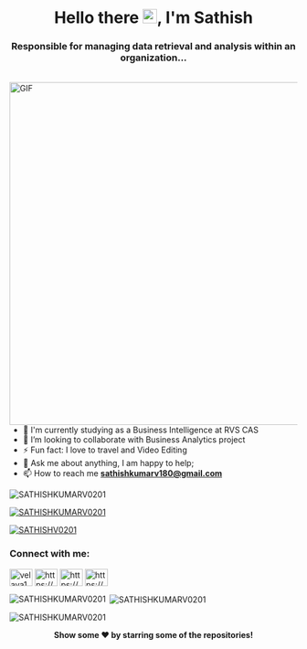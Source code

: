 

<h1 align="center">Hello there <img src="https://github.com/souvikguria98/souvikguria98/blob/master/Hi.gif" width="25">, I'm Sathish</h1>
<h3 align="center"> Responsible for managing data retrieval and analysis within an organization... </h3> <br>
<img align="left" alt="GIF" src="https://images.prismic.io/smarttask/06832d30-f058-415e-934b-0563721fb7fa_Business+Impact+Analysis.gif?auto=compress,format" width="600"/>

- 🔭 I'm currently studying as a Business Intelligence at RVS CAS
- 👯 I’m looking to collaborate with Business Analytics project
- ⚡ Fun fact: I love to travel and Video Editing
- 💬 Ask me about anything, I am happy to help;
- 📫 How to reach me **sathishkumarv180@gmail.com**

<p align="left"> <img src="https://komarev.com/ghpvc/?username=SATHISHKUMARV0201&label=Profile%20views&color=0e75b6&style=flat" alt="SATHISHKUMARV0201" /> </p>

<p align="left"> <a href="https://github.com/ryo-ma/github-profile-trophy"><img src="https://github-profile-trophy.vercel.app/?username=SATHISHKUMARV0201" alt="SATHISHKUMARV0201" /></a> </p>

<p align="left"> <a href="https://twitter.com/SATHISHV0201" target="blank"><img src="https://img.shields.io/twitter/follow/SATHISHV0201?logo=twitter&style=for-the-badge" alt="SATHISHV0201" /></a> </p>



<h3 align="left">Connect with me:</h3>
<p align="left">
<a href="https://twitter.com/velava1411" target="blank"><img align="center" src="https://raw.githubusercontent.com/rahuldkjain/github-profile-readme-generator/master/src/images/icons/Social/twitter.svg" alt="velava1411" height="30" width="40" /></a>
<a href="https://linkedin.com/in/https://www.linkedin.com/in/velavalakshmanan/" target="blank"><img align="center" src="https://raw.githubusercontent.com/rahuldkjain/github-profile-readme-generator/master/src/images/icons/Social/linked-in-alt.svg" alt="https://www.linkedin.com/in/velavalakshmanan/" height="30" width="40" /></a>
<a href="https://www.facebook.com/me/" target="blank"><img align="center" src="https://raw.githubusercontent.com/rahuldkjain/github-profile-readme-generator/master/src/images/icons/Social/facebook.svg" alt="https://www.facebook.com/me/" height="30" width="40" /></a>
<a href="https://www.instagram.com/look_me_and_love_me/" target="blank"><img align="center" src="https://raw.githubusercontent.com/rahuldkjain/github-profile-readme-generator/master/src/images/icons/Social/instagram.svg" alt="https://www.instagram.com/look_me_and_love_me/" height="30" width="40" /></a>
</p>

<p><img align="left" src="https://github-readme-stats.vercel.app/api/top-langs?username=SATHISHKUMARV0201&show_icons=true&locale=en&layout=compact" alt="SATHISHKUMARV0201" /></p>

<p>&nbsp;<img align="center" src="https://github-readme-stats.vercel.app/api?username=SATHISHKUMARV0201&show_icons=true&locale=en" alt="SATHISHKUMARV0201" /></p>

<p><img align="center" src="https://github-readme-streak-stats.herokuapp.com/?user=SATHISHKUMARV0201&" alt="SATHISHKUMARV0201" /></p>

<p align="center"> <b>Show some ❤️ by starring some of the repositories!</b> </p>















